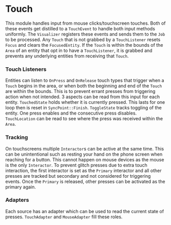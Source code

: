 # Touch

This module handles input from mouse clicks/touchscreen touches. Both of these events get
distilled to a `TouchEvent` to handle both input methods uniformly. The `Visualizer` registers
these events and sends them to the `Job` to be processed. Any `Touch` that is not grabbed by a
`TouchListener` resets `Focus` and clears the `FocusedEntity`. If the `Touch` is within the bounds
of the `Area` of an entity that opt in to have a `TouchListener`, it is grabbed and prevents any underlying
entities from receiving that `Touch`. 

### Touch Listeners

Entities can listen to `OnPress` and `OnRelease` touch types that trigger when a `Touch` begins in the area,
or when both the beginning and end of the `Touch` are within the bounds. This is to prevent errant presses from
triggering action when not intended. 3 aspects can be read from this input for each entity.
`TouchedState` holds whether it is currently pressed. This lasts for one loop then is reset in `SyncPoint::Finish`.
`ToggleState` tracks toggling of the entity. One press enables and the consecutive press disables.
`TouchLocation` can be read to see where the press was received within the `Area`.

### Tracking

On touchscreens multiple `Interactor`s can be active at the same time. This can be unintentional such as 
resting your hand on the phone screen when reaching for a button. This cannot happen on mouse devices as the
mouse is the only `Interactor`. To prevent glitch presses due to extra touch interaction, the first interactor
is set as the `Primary` interactor and all other presses are tracked but secondary and not considered for
triggering events. Once the `Primary` is released, other presses can be activated as the primary again.

### Adapters

Each source has an adapter which can be used to read the current state of presses. `TouchAdapter` and `MouseAdapter` fill
these roles. 